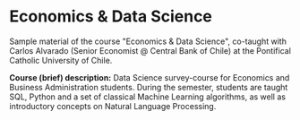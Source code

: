 # Economics & Data Science

Sample material of the course "Economics & Data Science", co-taught with Carlos Alvarado (Senior Economist @ Central Bank of Chile) at the Pontifical Catholic University of Chile.

**Course (brief) description:**
Data Science survey-course for Economics and Business Administration students. During the semester, students are taught SQL, Python and a set of classical Machine Learning algorithms, as well as introductory concepts on Natural Language Processing.
